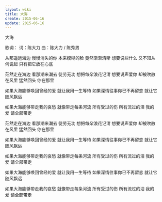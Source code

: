 ```yaml
---
layout: wiki
title: 大海
create: 2015-06-16
update: 2015-06-16
---
```


大海

歌词：
词：陈大力
曲：陈大力 / 陈秀男


从那遥远海边 慢慢消失的你
本来模糊的脸 竟然渐渐清晰
想要说些什么 又不知从何说起
只有把它放在心底

茫然走在海边 看那潮来潮去
徒劳无功 想把每朵浪花记清
想要说声爱你 却被吹散在风里
猛然回头 你在那里

如果大海能够唤回曾经的爱
就让我用一生等待
如果深情往事你已不再留恋
就让它随风飘远

如果大海能够带走我的哀愁
就像带走每条河流
所有受过的伤 所有流过的泪
我的爱 请全部带走

茫然走在海边 看那潮来潮去
徒劳无功 想把每朵浪花记清
想要说声爱你 却被吹散在风里
猛然回头 你在那里

如果大海能够唤回曾经的爱
就让我用一生等待
如果深情往事你已不再留恋
就让它随风飘远

如果大海能够带走我的哀愁
就像带走每条河流
所有受过的伤 所有流过的泪
我的爱 请全部带走

如果大海能够唤回曾经的爱
就让我用一生等待
如果深情往事你已不再留恋
就让它随风飘远

如果大海能够带走我的哀愁
就像带走每条河流
所有受过的伤 所有流过的泪
我的爱 请全部带走
